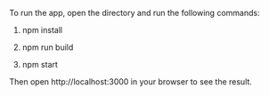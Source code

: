 To run the app, open the directory and run the following commands:

1) npm install

2) npm run build

3) npm start

Then open http://localhost:3000 in your browser to see the result.